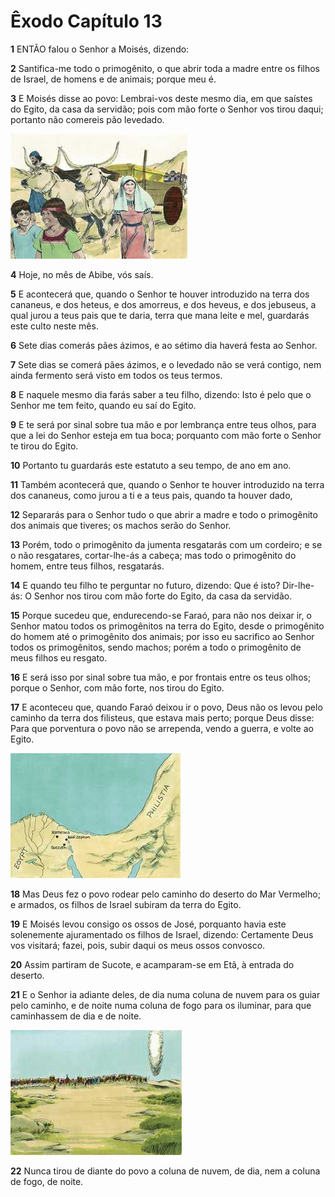 # Êxodo Capítulo 13

**1** 	ENTÃO falou o Senhor a Moisés, dizendo:

**2** 	Santifica-me todo o primogênito, o que abrir toda a madre entre os filhos de Israel, de homens e de animais; porque meu é.

**3** 	E Moisés disse ao povo: Lembrai-vos deste mesmo dia, em que saístes do Egito, da casa da servidão; pois com mão forte o Senhor vos tirou daqui; portanto não comereis pão levedado.

![](../Images/SweetPublishing/2-13-1.jpg) 

**4** 	Hoje, no mês de Abibe, vós saís.

**5** 	E acontecerá que, quando o Senhor te houver introduzido na terra dos cananeus, e dos heteus, e dos amorreus, e dos heveus, e dos jebuseus, a qual jurou a teus pais que te daria, terra que mana leite e mel, guardarás este culto neste mês.

**6** 	Sete dias comerás pães ázimos, e ao sétimo dia haverá festa ao Senhor.

**7** 	Sete dias se comerá pães ázimos, e o levedado não se verá contigo, nem ainda fermento será visto em todos os teus termos.

**8** 	E naquele mesmo dia farás saber a teu filho, dizendo: Isto é pelo que o Senhor me tem feito, quando eu saí do Egito.

**9** 	E te será por sinal sobre tua mão e por lembrança entre teus olhos, para que a lei do Senhor esteja em tua boca; porquanto com mão forte o Senhor te tirou do Egito.

**10** 	Portanto tu guardarás este estatuto a seu tempo, de ano em ano.

**11** 	Também acontecerá que, quando o Senhor te houver introduzido na terra dos cananeus, como jurou a ti e a teus pais, quando ta houver dado,

**12** 	Separarás para o Senhor tudo o que abrir a madre e todo o primogênito dos animais que tiveres; os machos serão do Senhor.

**13** 	Porém, todo o primogênito da jumenta resgatarás com um cordeiro; e se o não resgatares, cortar-lhe-ás a cabeça; mas todo o primogênito do homem, entre teus filhos, resgatarás.

**14** 	E quando teu filho te perguntar no futuro, dizendo: Que é isto? Dir-lhe-ás: O Senhor nos tirou com mão forte do Egito, da casa da servidão.

**15** 	Porque sucedeu que, endurecendo-se Faraó, para não nos deixar ir, o Senhor matou todos os primogênitos na terra do Egito, desde o primogênito do homem até o primogênito dos animais; por isso eu sacrifico ao Senhor todos os primogênitos, sendo machos; porém a todo o primogênito de meus filhos eu resgato.

**16** 	E será isso por sinal sobre tua mão, e por frontais entre os teus olhos; porque o Senhor, com mão forte, nos tirou do Egito.

**17** 	E aconteceu que, quando Faraó deixou ir o povo, Deus não os levou pelo caminho da terra dos filisteus, que estava mais perto; porque Deus disse: Para que porventura o povo não se arrependa, vendo a guerra, e volte ao Egito.

![](../Images/SweetPublishing/2-13-2.jpg) 

**18** 	Mas Deus fez o povo rodear pelo caminho do deserto do Mar Vermelho; e armados, os filhos de Israel subiram da terra do Egito.

**19** 	E Moisés levou consigo os ossos de José, porquanto havia este solenemente ajuramentado os filhos de Israel, dizendo: Certamente Deus vos visitará; fazei, pois, subir daqui os meus ossos convosco.

**20** 	Assim partiram de Sucote, e acamparam-se em Etã, à entrada do deserto.

**21** 	E o Senhor ia adiante deles, de dia numa coluna de nuvem para os guiar pelo caminho, e de noite numa coluna de fogo para os iluminar, para que caminhassem de dia e de noite.

![](../Images/SweetPublishing/2-13-3.jpg) 

**22** 	Nunca tirou de diante do povo a coluna de nuvem, de dia, nem a coluna de fogo, de noite.

